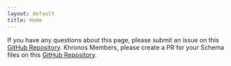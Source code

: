 ```yaml
---
layout: default
title: Home
---
```


<p>
    If you have any questions about this page, please submit an issue on this <a href="https://github.com/KhronosGroup/Khronos-Schemas">GitHub Repository</a>. Khronos Members, please create a PR for your Schema files on this <a href="https://github.com/KhronosGroup/Khronos-Schemas">GitHub Repository</a>.
</p>
